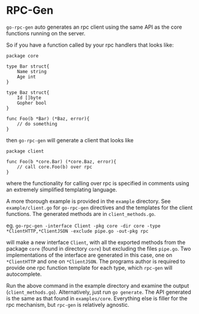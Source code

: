 # RPC-Gen

`go-rpc-gen` auto generates an rpc client using the same API as the core functions running on the server.

So if you have a function called by your rpc handlers that looks like:

```
package core

type Bar struct{
	Name string
	Age int
}

type Baz struct{
	Id []byte
	Gopher bool
}

func Foo(b *Bar) (*Baz, error){
	// do something
}
```

then `go-rpc-gen` will generate a client that looks like 

```
package client

func Foo(b *core.Bar) (*core.Baz, error){
	// call core.Foo(b) over rpc
}

```

where the functionality for calling over rpc is specified in comments using an extremely simplified templating language.

A more thorough example is provided in the `example` directory. See `example/client.go` for `go-rpc-gen` directives and the templates for the client functions.
The generated methods are in `client_methods.go`.

eg. `go-rpc-gen -interface Client -pkg core -dir core -type *ClientHTTP,*ClientJSON -exclude pipe.go -out-pkg rpc`

will make a new interface `Client`, with all the exported methods from the package `core` (found in directory `core`) but excluding the files `pipe.go`. 
Two implementations of the interface are generated in this case, one on `*ClientHTTP` and one on `*ClientJSON`.
The programs author is required to provide one rpc function template for each type, which `rpc-gen` will autocomplete.

Run the above command in the example directory and examine the output (`client_methods.go`). Alternatively, just run `go generate`.
The API generated is the same as that found in `examples/core`. Everything else is filler for the rpc mechanism,
but `rpc-gen` is relatively agnostic.
